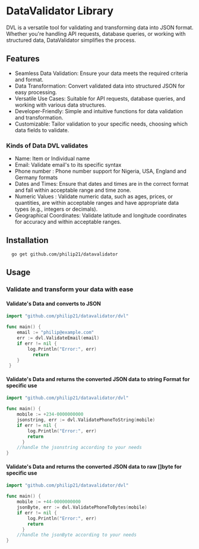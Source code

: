 # DataValidator Library
   DVL is a versatile tool for validating and transforming data into JSON format. Whether you're handling API requests, database queries, or working with structured data, DataValidator simplifies the process.

## Features

- Seamless Data Validation: Ensure your data meets the required criteria and format.
- Data Transformation: Convert validated data into structured JSON for easy processing.
- Versatile Use Cases: Suitable for API requests, database queries, and working with various data structures.
- Developer-Friendly: Simple and intuitive functions for data validation and transformation.
- Customizable: Tailor validation to your specific needs, choosing which data fields to validate.

### Kinds of Data DVL validates

-   Name: Item or Individual name
-   Email: Validate email's to its specific syntax
-   Phone number : Phone number support for Nigeria, USA, England and Germany formats
-   Dates and Times: Ensure that dates and times are in the correct format and fall within acceptable range and time zone.
-   Numeric Values : Validate numeric data, such as ages, prices, or quantities, are within acceptable ranges and have appropriate data types (e.g., integers or decimals).
-   Geographical Coordinates: Validate latitude and longitude coordinates for accuracy and within acceptable ranges.

## Installation
      go get github.com/philip21/datavalidator

## Usage

  ### Validate and transform your data with ease 
  #### Validate's Data and converts to JSON

```go
import "github.com/philip21/datavalidator/dvl"

func main() {
    email := "philip@example.com"
    err := dvl.ValidateEmail(email)
    if err != nil {
        log.Println("Error:", err)
          return 
  	}
 }
```
   #### Validate's Data and returns the converted JSON data to string Format for specific use
```go
import "github.com/philip21/datavalidator/dvl"

func main() {
    mobile := +234-0000000000
    jsonstring, err := dvl.ValidatePhoneToString(mobile)
    if err != nil {
        log.Println("Error:", err)
        return 
      }
    //handle the jsonstring according to your needs 
}
```
  #### Validate's Data and returns the converted JSON data to raw []byte for specific use 
```go
import "github.com/philip21/datavalidator/dvl"

func main() {
    mobile := +44-0000000000
    jsonByte, err := dvl.ValidatePhoneToBytes(mobile)
    if err != nil {
        log.Println("Error:", err)
        return 
      }
    //handle the jsonByte according to your needs 
}
```
 



